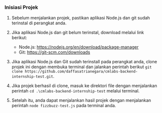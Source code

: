 ### Inisiasi Projek
1. Sebelum menjalankan projek, pastikan aplikasi Node.js dan git sudah terinstal di perangkat anda.

2. Jika aplikasi Node.js dan git belum terinstal, download melalui link berikut:
    - Node.js: https://nodejs.org/en/download/package-manager
    - Git: https://git-scm.com/downloads 

3. Jika aplikasi Node.js dan Git sudah terinstall pada perangkat anda, clone projek ini dengan membuka terminal dan jalankan perintah berikut ```git clone https://github.com/daffasatrianegara/cmlabs-backend-internship-test.git```.

4. Jika projek berhasil di clone, masuk ke direktori file dengan menjalankan perintah ```cd .\cmlabs-backend-internship-test``` melalui terminal.

5. Setelah itu, anda dapat menjalankan hasil projek dengan menjalankan perintah ```node fizzbuzz-test.js``` pada terminal anda.